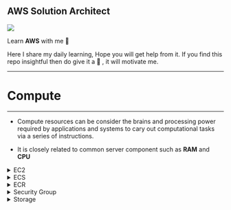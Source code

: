 ## AWS Solution Architect  
<img src = "Notes/aws-csa-associate.png">

Learn **AWS** with me 🤝

Here I share my daily learning, Hope you will get help from it. If you find this repo insightful then do give it a 🌟 , it will motivate me.  

<hr>
 <h1>Compute</h1>
<hr>

- Compute resources can be consider the brains and processing power required by applications and systems to cary out computational tasks via a series of instructions.

- It is closely related to common server component such as **RAM** and **CPU**


<details>
<summary>EC2</Summary>

## Before we start with EC2 lets discuss a basic:

-  If we want to run any program, we need OS and in order to perform any task on OS we need Memory / CPU and Storage. The OS which has Basically Memory / CPU and Storage is called System but in AWS these are called Instances, So

### EC2:
- It allows you to deploy virtual server within your AWS environment

### What are Instance?
- Virtual Computing Environment is Known as Instance. 

### Instance Purchasing Options: 
1. On Demand Instance
2. Reserved Instance
3. Scheduled Instance
4. Spot Instance
5. On Demand Capacity Reservation


> On Demand Instances: 
- Can be launched at any time
- Can be used for as long as needed 
- Flat rate determined on the instance type
- Typical used for short term uses
- Best fit for testing and development environment

> Reserved Instance:
- Purchase for a set of period of time for reduced cost

> Scheduled Instance:
- You pay for the reservation on a recurring Schedule, either daily, weekly or monthly

> Spot Instance
- Bid for a unused EC2 comuter resource
- No guarantees for a fixed period of time
- Fluctuation of price based on supply and demand
- Purchase large EC2 instance at a very low price

> On Demand Capacity Reservation:
- Reserve capacity based on different attributes such as instance type, platform and tenancy within a particular Availability Zone for any period of time

### Tenancy:
- This is related to what underlying host your EC2 instance will reside on, so essentially the physical server within an AWS Data Center

### Types of Tenancy:
1. Shared Tenancy
2. Dedicated Tenancy
3. Dedicated Hosts

> Shared Tenancy:
- EC2 instance is launched on any available host with the required resources
- The same host may be used by multiple customers
- AWS Security mechanisms prevent on EC2 instance accessing another in the same host

> Dedicated Instances:
- Hosted on hardware that no other customer can access
- May be required to meet compilance
- Dedicated instance incur additional charges

> Dedicated Hosts:
- Addional visibility and control on the physical host 
- Allows to use the same host for a number of instances
- May be required to meet compilance


## Features of EC2: 
<hr>

### 1. Amazon Machine Images(AMI):

-  Pre configured Templates for your instances is known as Amazon Machine Image(AMI) 

```mermaid
  flowchart LR
  AMI --> |Launch Instance| EC2_Instance
  EC2_Instance --> |Install custom application| Customized_instance1
```

### 2. Instance Type: 
-  Various Configuration of CPU, memory , storage and networking capacity for your indtances is known as Istance type. 

### 3. Key pairs:

- Secure login information for your instance, AWS stores the public key and you store the private key in secure place. 

### 4. Amazon EBS Volume:
- Persistent storage volume for your data using Amazon Elastic Block Store 

### 5. Instance Store Volume:
- Storage Volume for temporary data that's deleted when you stop, hibernate or terminate your instance.

### 6. Security Group:
- A firewall that enables you to specify the protocol, ports and source IP ranges that can reach your instances using security group.

### 7. Elastic IP:
- Static IPV4 Address for dynamic cloud computing, known as Elastic IP addresses.

### 8. EC2 Resources:
- Metadata, known as tags, that you can create and assign to your EC2 resources.

### 9. Region and Availability Zone:
- Multiple physical locations for uoir resources such as Instance and Amazon EBS Volume known as Regions  and Availability Zone.

### 10. Virtual Private Cloud(VPC):
-  Virtual  Networks you can create that are logically isolated from the rest of the AWS cloud, and that can optionally connect to your own Network, known as VPC.  


### User Data:
- Allows you to enter commands that will run during the first boot cycle of the instance.


## Storage Option:
- Selecting storage for your EC2 instance will depend on the instance selected, what you intend to use the instance for and how critical the data is

> Persistent Storage (Permanent)
- Available by attaching EBS Volume

> Ephemeral Storage (Temporary)
- Created by EC2 instance using local storage

## Self Notes: 
<img src="Notes/EC2.jpg">

</details>


<details>
<summary>ECS</summary>

- ECS(EC2 Container Service) is a service that allows you to run Docker enabled applications packaged as container across a cluster of EC2 instance without requiring you to manage a complex and adminstratively heavy cluster management system

- The cluster management system is abstracted with ECS service by passing that responsibily over to AWS, specifically through the use of **AWS Fargate**

- With Amazon ECS there is no need to install any management or monitoring software for your cluster


### AWS Fargate

- AWS Fargate is an engine used to enable ECS to run containers without having to manage and provision instance and cluster for containers

### Docker
- Docker is a piece of software that allows you to automate the installation and distribution of application inside Linux Containers

### Container
- A Container holds everything an application needs to run from within its container package

- They are decoupled from the operating system, making Container applications very portable


> When launching ECS Cluster you have option of 2 different deployment modes:
1. Fargate launch
2. EC2 launch

> Fargate launch
- It requires you to specify the CPU and memory required, define networking and IAM policies, in addition to you having to package your application into containers


> EC2 launch
- You are responsible for patching and scaling your instance type and how many containrs should be in a cluster


### Monitoring Containers

- Monitoring is taken care of through the use of **Amazon CloudWatch**

- Using CloudWatch you can easily create alarms based off these matrics, providing you notification of when specific events occur, such as a your cluster size scaling up or down

### AMazon ECS Cluster

- An Amazon ECS cluster is comprised of a collection of EC2 instances
- Cluster act as a resourse pool, aggregating resourses such as CPU and memory
- Clusters are dynamically scalable and multiple instance can be used
- Cluster can only scale in a single region
- Containers can be scheduled to be deployed across your cluster
- Instance within the cluster also have a Docker daemon and an ECS agent

</details>


<details>
<summary>ECR</summary>

- **Elastic Container Registry(ECR)** provides a secure location to store and manage your docker images
- This is a fully managed service, so you don't need to provision any infrastructure to allow you to create this registry of docker images
- This allow developers to push,pull and manage their library of docker images in a central and secure location

### Registry
- The ECR registry allows you to host and store your docker images, as well as create image repositories

- By default the URL for the registry is as follows:
> https://**aws_account_id**.dkr.ecr.**region**.amazonaws.com

- The account has both read and write access by default to any images you create within the registry and any repository
- Access to your regustry and images can be controlled via **IAM** policies in addition to **registry policies**
- Before your docker client can access your registry, it needs to be authenticated as an AWS user via an **Authorization token**

### Authorization Token

-  To begin the authoization process to communicate your docker client with your default registry, you can run the get-login command using AWS CLI
> aws ecr get-login-password --region **region** --no-include-email

- This will produce an output response which will be a docker login command
> docker login -u AWS -p **password**
> https://**aws_account_id**.dkr.ecr.**region**.amazonaws.com

- This process produces an authorization token that can be used within the registry for 12 hours

### Repository

- These are objects within your registry that allow you to group together and secure different docker images
- You can create multiple repositories with the registry allowing you to origanize and manage your docker images into different categories
- Using policies from both IAM and repository policies you can assign set permissions to each repository

## Repository Policy
- There are a number of different IAM managed policies to help you control access to ECR:

>AmazonEC2ContainerRegistoryFullAcess
>AmazonEC2ContainerRegistoryPowerUser
>AmazonEC2ContainerRegistoryReadOnly

- Repository policies are resource based policies
- You need to ensure you add a principal to the policy to determine who has access and what permission they have

- For an AWS user to gain access to the registry they will require access to **ecr:GetAuthorizationToken** API call

- Once they have this access,  repository policies can control what actions those users can perform on each of the repositories

 ### Images
 - Once you have configured your registry, repositories and security controls and authenticated your docker client with ECR, you can then begin storing your docker images in the required repositories

 - To push an image into ECR, you can use the docker push command, and to retrieve an image you can use the docker pull command

 </details>


<details>
 <summary> Security Group </summary>


## What is Security Group?
- A security group acts as virtual firewall for your EC2 instance to control incomming and outgoing trafffic.

```mermaid
  flowchart LR
  User --> |SSH| Linux
  User --> |RDP| Window
```

- Private key does not support in Remote window but Private key is gateway to the window password

- Window gives encrypted password, we need to decrypt the password using private key


```mermaid
    flowchart LR
    User == N/w ==>OS  
```


- If we want anyone from outside world to connect through network is by using the **Port number**

- Thre traffic comming from outside the network is called **Ingress** or **Inbound traffic**

### Note

- If somebody know IP and Port number, they can connect to our OS, but if we don't want them to connect, we need to **restrict** them

- To restrict,  we need to put security **outside** the OS

- Before they hit the IP, they are restricted, for that we need to provide **Security**

- The Security in AWS is managed by **Security Group** and for providing the scurity we need ti provide **list** of who can connect

- This list contains the rule like **SSH Port 22**, we can give source IP

- After setting the rules only selected public IP will be allowed to connect

> If we want to provision instance we need to provide Security Group, it is compulsory


```mermaid
    flowchart LR
    OS --> PrivateIP
    OS --> PublicIP
```
```mermaid
    flowchart LR
  
    User --> PrivateIP
    User --> PublicIP
```
- OS never know about Public IP, but it is there
- **Public IP** are only available when we are using Internet

- Internally they are uisng Public IP to connect **(Natting)** because over Internet private IP won't work

### Natting

- **Network Address Translation(NAT)** is a method of mapping an IP address space into another by modifying network address information in the IP header of packet while they are in transit accross the traffic routing device

</details>


<details>
 <summary> Storage </summary>


### What is Storage?

- Storage is one kind of device use for storing data permanent(Persistent)

- Storage is divided into three parts depending upon what kind of data you want to store

- If the kind of data changes then the type of store changes

### Types of Storage:

1. **Object Storage**
2. **Block Storage**
3. **File Storage**


**Object Storage** :

- To store the data peristent and if we don't want to install the OS then we use Object Storage. Example - Google Drive, DropBox

In *AWS* we have a service that provides *Object Storage As A Service* and the name of that service is **S3(Simple Storage Service)** 

**Block Storage** : 

- Any storage device which is required to install the OS is known as Block Storage. Example- Hard Disk

- In *AWS* we have a service that provide **Block Storage AS a Service** is **EBS(Elastic Block Store)**

- EBS is a sub service of EC2


**File Storage**:

- [Comming Soon]

### Note 
- In AWS if we want to install any OS for that we require template which is called AMI and it is installed in **Block Device**

- In AWS there are 3 types of Block device

### Types of Block Device

1. **Root Block Device**
2. **Empherial Block Device**
3. **Elastic Block Store**


**Root Block Device**
- The only way to install os is by using thre Root Block storage

**EBS** : 
- It's like an external storage which we can attach and deattach and os can be install in it.

**Empheral Storage Device**
- [Comming Soon]
</details>


